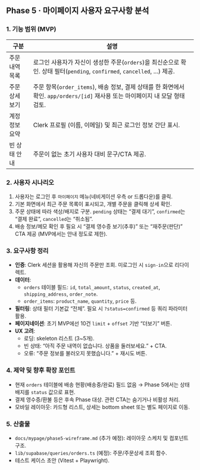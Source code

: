 ## Phase 5 · 마이페이지 사용자 요구사항 분석

### 1. 기능 범위 (MVP)

| 구분 | 설명 |
| --- | --- |
| 주문 내역 목록 | 로그인 사용자가 자신이 생성한 주문(`orders`)을 최신순으로 확인. 상태 필터(`pending`, `confirmed`, `cancelled`, ...) 제공. |
| 주문 상세 보기 | 주문 항목(`order_items`), 배송 정보, 결제 상태를 한 화면에서 확인. `app/orders/[id]` 재사용 또는 마이페이지 내 모달 형태 검토. |
| 계정 정보 요약 | Clerk 프로필 (이름, 이메일) 및 최근 로그인 정보 간단 표시. |
| 빈 상태 안내 | 주문이 없는 초기 사용자 대비 문구/CTA 제공. |

### 2. 사용자 시나리오

1. 사용자는 로그인 후 `마이페이지` 메뉴(네비게이션 우측 or 드롭다운)를 클릭.
2. 기본 화면에서 최근 주문 목록이 표시되고, 개별 주문을 클릭해 상세 확인.
3. 주문 상태에 따라 색상/배지로 구분. `pending` 상태는 “결제 대기”, `confirmed`는 “결제 완료”, `cancelled`는 “취소됨”.
4. 배송 정보/메모 확인 후 필요 시 “결제 영수증 보기(추후)” 또는 “재주문(판단)” CTA 제공 (MVP에서는 안내 정도로 제한).

### 3. 요구사항 정리

- **인증**: Clerk 세션을 활용해 자신의 주문만 조회. 미로그인 시 `sign-in`으로 리다이렉트.
- **데이터**:
  - `orders` 테이블 필드: `id`, `total_amount`, `status`, `created_at`, `shipping_address`, `order_note`.
  - `order_items`: `product_name`, `quantity`, `price` 등.
- **필터링**: 상태 필터 기본값 “전체”. 필요 시 `?status=confirmed` 등 쿼리 파라미터 활용.
- **페이지네이션**: 초기 MVP에선 10건 `limit` + `offset` 기반 “더보기” 버튼.
- **UX 고려**:
  - 로딩: skeleton 리스트 (3~5개).
  - 빈 상태: “아직 주문 내역이 없습니다. 상품을 둘러보세요.” + CTA.
  - 오류: “주문 정보를 불러오지 못했습니다.” + 재시도 버튼.

### 4. 제약 및 향후 확장 포인트

- 현재 `orders` 테이블에 배송 현황(배송중/완료) 필드 없음 → Phase 5에서는 상태 배지를 `status` 값으로 표현.
- 결제 영수증/환불 등은 후속 Phase 대상. 관련 CTA는 숨기거나 비활성 처리.
- 모바일 레이아웃: 카드형 리스트, 상세는 bottom sheet 또는 별도 페이지로 이동.

### 5. 산출물

- `docs/mypage/phase5-wireframe.md` (추가 예정): 레이아웃 스케치 및 컴포넌트 구조.
- `lib/supabase/queries/orders.ts` (예정): 주문/주문상세 조회 함수.
- 테스트 케이스 초안 (Vitest + Playwright).


